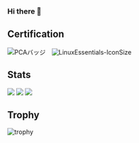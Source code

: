 ### Hi there 👋

<!--
**hide0621/hide0621** is a ✨ _special_ ✨ repository because its `README.md` (this file) appears on your GitHub profile.

Here are some ideas to get you started:

- 🔭 I’m currently working on ...
- 🌱 I’m currently learning ...
- 👯 I’m looking to collaborate on ...
- 🤔 I’m looking for help with ...
- 💬 Ask me about ...
- 📫 How to reach me: ...
- 😄 Pronouns: ...
- ⚡ Fun fact: ...
-->

## Certification

<!--
![PCAバッジ](https://github.com/hide0621/hide0621/assets/96705805/377ea295-3e46-4a86-86e0-4b5643181209)
-->

![PCAバッジ](https://github.com/hide0621/hide0621/assets/96705805/0a378aa9-eefb-46ce-b364-da58bf6d9435)　![LinuxEssentials-IconSize](https://github.com/hide0621/hide0621/assets/96705805/7e6b99be-d21c-425c-8cee-db4592257af6)

## Stats
![](http://github-profile-summary-cards.vercel.app/api/cards/profile-details?username=hide0621&theme=gruvbox)
![](http://github-profile-summary-cards.vercel.app/api/cards/repos-per-language?username=hide0621&theme=gruvbox)
![](http://github-profile-summary-cards.vercel.app/api/cards/most-commit-language?username=hide0621&theme=gruvbox)
<!--
![](http://github-profile-summary-cards.vercel.app/api/cards/stats?username=hide0621&theme=gruvbox)
-->
<!--
![](http://github-profile-summary-cards.vercel.app/api/cards/productive-time?username=hide0621&theme=gruvbox&utcOffset=9)
-->


## Trophy
![trophy](https://github-profile-trophy.vercel.app/?username=hide0621&theme=gruvbox)


